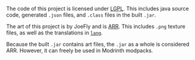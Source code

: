 The code of this project is licensed under [LGPL](LICENSE-CODE). This includes java source code, generated `.json` files, and `.class` files in the built `.jar`.

The art of this project is by JoeFly and is [ARR](LICENSE-ART). This includes `.png` texture files, as well as the translations in [`lang`](src/main/resources/assets/tooltrims/lang).

Because the built `.jar` contains art files, the `.jar` as a whole is considered ARR. However, it can freely be used in Modrinth modpacks.
